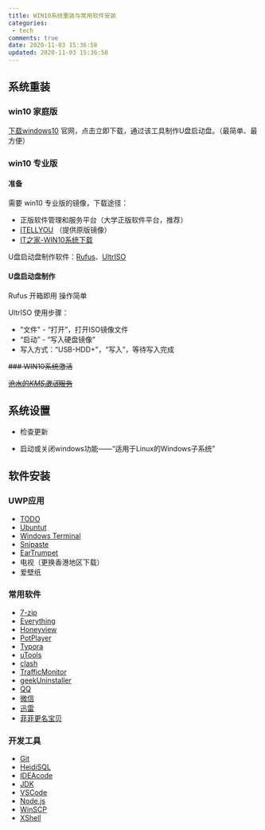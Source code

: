 ```yaml
---
title: WIN10系统重装与常用软件安装
categories:
 - tech
comments: true
date: 2020-11-03 15:36:58
updated: 2020-11-03 15:36:58
---
```


## 系统重装

### win10 家庭版

[下载windows10](https://www.microsoft.com/zh-cn/software-download/windows10) 官网，点击立即下载，通过该工具制作U盘启动盘。（最简单、最方便）

<!-- more -->

### win10 专业版

#### 准备

需要 win10 专业版的镜像，下载途径：

- 正版软件管理和服务平台（大学正版软件平台，推荐）
- [ITELLYOU](https://next.itellyou.cn/) （提供原版镜像）
- [IT之家-WIN10系统下载](https://win10.ithome.com/win10xiazai)

U盘启动盘制作软件：[Rufus](https://rufus.ie/)、[UltrISO](https://cn.ultraiso.net/)

#### U盘启动盘制作

Rufus 开箱即用 操作简单

UltrISO 使用步骤：

- "文件" - “打开”，打开ISO镜像文件
- “启动” - “写入硬盘镜像”
- 写入方式：“USB-HDD+”，“写入”，等待写入完成


~~### WIN10系统激活~~ 

~~[沧水的*KMS激活*服务](https://www.dogedoge.com/rd/i%2BUckQiSGIwLH2Uth2XLds6ZA1upwanaE%2FYVyxx6GH0%3D)~~

## 系统设置

- 检查更新

- 启动或关闭windows功能——“适用于Linux的Windows子系统”

## 软件安装

### UWP应用

- [TODO](https://www.microsoft.com/zh-cn/p/microsoft-to-do-lists-tasks-reminders/9nblggh5r558)
- [Ubuntut](https://www.microsoft.com/zh-cn/p/ubuntu/9nblggh4msv6)
- [Windows Terminal](https://www.microsoft.com/zh-cn/p/windows-terminal/9n0dx20hk701)
- [Snipaste](https://www.microsoft.com/zh-cn/p/snipaste/9p1wxpkb68kx)
- [EarTrumpet](https://eartrumpet.app/)
- 电视（更换香港地区下载）
- 爱壁纸

### 常用软件

- [7-zip](https://www.7-zip.org/)
- [Everything](https://www.voidtools.com/zh-cn/)
- [Honeyview](https://www.bandisoft.com/honeyview/)
- [PotPlayer](http://www.potplayercn.com/)
- [Typora](https://typora.io/)
- [uTools](https://u.tools/)
- [clash](https://github.com/Fndroid/clash_for_windows_pkg)
- [TrafficMonitor](https://github.com/zhongyang219/TrafficMonitor)
- [geekUninstaller](https://geekuninstaller.com/)
- [QQ](https://im.qq.com/)
- [微信](https://pc.weixin.qq.com/)
- [迅雷](http://x.xunlei.com/)
- [菲菲更名宝贝](http://www.ffhome.com/tag/菲菲更名宝贝)

### 开发工具

- [Git](https://git-scm.com/)
- [HeidiSQL](https://www.heidisql.com/)
- [IDEA](https://www.jetbrains.com/idea/download/#section=windows)[code](http://idea.javatiku.cn/?code=1576)
- [JDK](https://www.injdk.cn/)
- [VSCode](https://code.visualstudio.com/)
- [Node.js](http://nodejs.cn/)
- [WinSCP](https://winscp.net/eng/docs/lang:chs)
- [XShell](https://www.netsarang.com/zh/xshell/)
